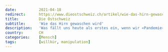 ```yaml
---
date:          2021-04-18
redirect:      https://www.dieostschweiz.ch/artikel/wie-das-hirn-gewaschen-wird-NYQJAyQ
title:         Die Ostschweiz
subtitle:      'Wie das Hirn gewaschen wird'
description:   'Was fällt uns heute als erstes ein, wenn wir «Pandemie» hören? Natürlich «Lockdown», nichts anderes. Das ist kein Zufall.'
country:       CH
categories:    [Mensch]
tags:          [willkür, manipulation]
---
```

